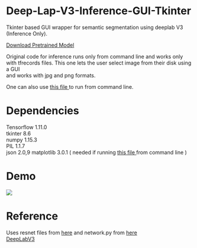 # Deep-Lap-V3-Inference-GUI-Tkinter
Tkinter based GUI wrapper for semantic segmentation using deeplab V3 (Inference Only).

[ Download Pretrained Model ]( https://www.dropbox.com/sh/s7sx69pqjhrk0s4/AACXWCRd9JJ0zvcvDES9G3sba?dl=0 )  
  
Original code for inference runs only from command line and works only with tfrecords files. This one lets the user select image from their disk using a GUI  
and works with jpg and png formats.  

One can also use [ this file ]( https://github.com/getmlcode/Deep-Lap-V3-Inference-GUI-Tkinter/blob/master/semanticSegmentation.py ) to run from command line.  

# Dependencies  
Tensorflow 1.11.0  
tkinter 8.6  
numpy 1.15.3  
PIL 1.1.7  
json 2.0,9
matplotlib 3.0.1 ( needed if running [ this file ]( https://github.com/getmlcode/Deep-Lap-V3-Inference-GUI-Tkinter/blob/master/semanticSegmentation.py ) from command line )  

# Demo
![](semSegDeepLab.gif)

# Reference
Uses resnet files from [here](https://github.com/sthalles/deeplab_v3/tree/master/resnet)
and network.py from [here](https://github.com/sthalles/deeplab_v3)  
[DeepLabV3](https://arxiv.org/pdf/1706.05587.pdf)

